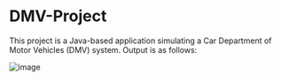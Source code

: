 # DMV-Project
This project is a Java-based application simulating a Car Department of Motor Vehicles (DMV) system. 
Output is as follows: 

![image](https://github.com/user-attachments/assets/63a517ff-cac5-4b00-84d5-21ffabf406de)

